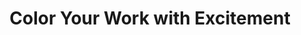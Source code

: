 ---
title: 'Color Your Work with Excitement'
section: 'ホーム'
section_en: 'ホーム'
description: '株式会社Colorkrew(カラクル)の公式コーポレートサイト。「Color Your Work with Excitement」というビジョンのもと、カラフルなチームが、ITで世界にたのしいカラクリをうみだしとどけます！'
keywords:
  - word1
  - word2
  - word3
---